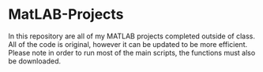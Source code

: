 # MatLAB-Projects
In this repository are all of my MATLAB projects completed outside of class. All of the code is original, however it can be updated to be more efficient. Please note in order to run most of the main scripts, the functions must also be downloaded.
